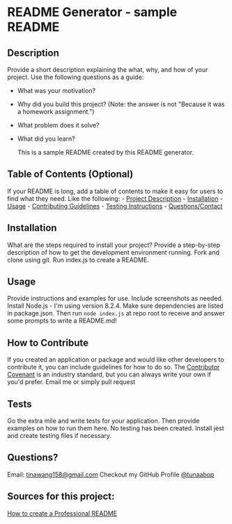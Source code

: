 # README Generator - sample README

  ## Description <a name="description"/>
  
  Provide a short description explaining the what, why, and how of your project. Use the following questions as a guide:
  - What was your motivation?
  - Why did you build this project? (Note: the answer is not "Because it was a homework assignment.")
  - What problem does it solve?
  - What did you learn?

    This is a sample README created by this README generator.
  
  ## Table of Contents (Optional)
  If your README is long, add a table of contents to make it easy for users to find what they need. Like the following:
    - [Project Description](#description)
    - [Installation](#installation)
    - [Usage](#usage)
    - [Contributing Guidelines](#contribute)
    - [Testing Instructions](#testing)
    - [Questions/Contact](#questions)
  
  
  ## Installation <a name="installation"/>
  What are the steps required to install your project? Provide a step-by-step description of how to get the development environment running.
    Fork and clone using git. Run index.js to create a README.
  
  ## Usage  <a name="usage"/>
  Provide instructions and examples for use. Include screenshots as needed.
    Install Node.js - I'm using version 8.2.4. Make sure dependencies are listed in package.json. Then run `node index.js` at repo root to receive and answer some prompts to write a README.md!

  ## How to Contribute <a name="contribute"/>
  If you created an application or package and would like other developers to contribute it, you can include guidelines for how to do so. The [Contributor Covenant](https://www.contributor-covenant.org/) is an industry standard, but you can always write your own if you'd prefer.
    Email me or simply pull request
  
  ## Tests <a name="testing"/>
  Go the extra mile and write tests for your application. Then provide examples on how to run them here.
    No testing has been created. Install jest and create testing files if necessary.
  
  ## Questions? <a name="questions"/>
  Email: tinawang158@gmail.com
  Checkout my GitHub Profile [@tunaabop](https://github.com/tunaabop)

  ## Sources for this project:
  [How to create a Professional README](https://coding-boot-camp.github.io/full-stack/github/professional-readme-guide)
  